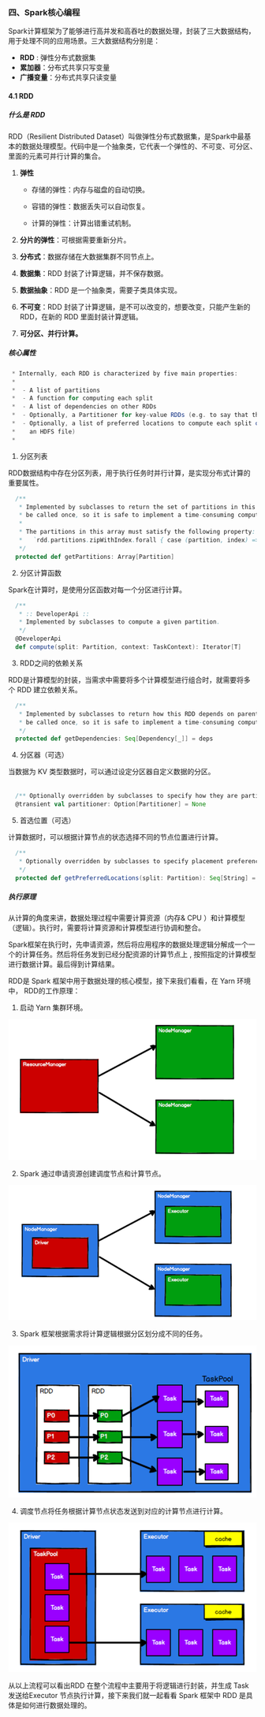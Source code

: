 ### 四、Spark核心编程

Spark计算框架为了能够进行高并发和高吞吐的数据处理，封装了三大数据结构，用于处理不同的应用场景。三大数据结构分别是：

- **RDD** : 弹性分布式数据集
- **累加器**：分布式共享只写变量
- **广播变量**：分布式共享只读变量

#### 4.1 RDD

##### 什么是 RDD

RDD（Resilient Distributed Dataset）叫做弹性分布式数据集，是Spark中最基本的数据处理模型。代码中是一个抽象类，它代表一个弹性的、不可变、可分区、里面的元素可并行计算的集合。

1. **弹性**

    - 存储的弹性：内存与磁盘的自动切换。

    - 容错的弹性：数据丢失可以自动恢复。
    -  计算的弹性：计算出错重试机制。

2. **分片的弹性**：可根据需要重新分片。

3. **分布式**：数据存储在大数据集群不同节点上。

4. **数据集**：RDD 封装了计算逻辑，并不保存数据。

5. **数据抽象**：RDD 是一个抽象类，需要子类具体实现。

6. **不可变**：RDD 封装了计算逻辑，是不可以改变的，想要改变，只能产生新的 RDD，在新的 RDD 里面封装计算逻辑。

7. **可分区、并行计算。**

##### 核心属性

```scala
 * Internally, each RDD is characterized by five main properties:
 *
 *  - A list of partitions
 *  - A function for computing each split
 *  - A list of dependencies on other RDDs
 *  - Optionally, a Partitioner for key-value RDDs (e.g. to say that the RDD is hash-partitioned)
 *  - Optionally, a list of preferred locations to compute each split on (e.g. block locations for
 *    an HDFS file)
 *
```

1. 分区列表

RDD数据结构中存在分区列表，用于执行任务时并行计算，是实现分布式计算的重要属性。

```scala
  /**
   * Implemented by subclasses to return the set of partitions in this RDD. This method will only
   * be called once, so it is safe to implement a time-consuming computation in it.
   *
   * The partitions in this array must satisfy the following property:
   *   `rdd.partitions.zipWithIndex.forall { case (partition, index) => partition.index == index }`
   */
  protected def getPartitions: Array[Partition]
```

2. 分区计算函数

Spark在计算时，是使用分区函数对每一个分区进行计算。

```scala
  /**
   * :: DeveloperApi ::
   * Implemented by subclasses to compute a given partition.
   */
  @DeveloperApi
  def compute(split: Partition, context: TaskContext): Iterator[T]
```

3. RDD之间的依赖关系

RDD是计算模型的封装，当需求中需要将多个计算模型进行组合时，就需要将多个 RDD 建立依赖关系。

```scala
  /**
   * Implemented by subclasses to return how this RDD depends on parent RDDs. This method will only
   * be called once, so it is safe to implement a time-consuming computation in it.
   */
  protected def getDependencies: Seq[Dependency[_]] = deps
```

4. 分区器（可选）

当数据为 KV 类型数据时，可以通过设定分区器自定义数据的分区。

```scala

  /** Optionally overridden by subclasses to specify how they are partitioned. */
  @transient val partitioner: Option[Partitioner] = None
```

5. 首选位置（可选）

计算数据时，可以根据计算节点的状态选择不同的节点位置进行计算。

```scala
  /**
   * Optionally overridden by subclasses to specify placement preferences.
   */
  protected def getPreferredLocations(split: Partition): Seq[String] = Nil
```

##### 执行原理

从计算的角度来讲，数据处理过程中需要计算资源（内存& CPU ）和计算模型（逻辑）。执行时，需要将计算资源和计算模型进行协调和整合。

Spark框架在执行时，先申请资源，然后将应用程序的数据处理逻辑分解成一个一个的计算任务。然后将任务发到已经分配资源的计算节点上 , 按照指定的计算模型进行数据计算。最后得到计算结果。

RDD是 Spark 框架中用于数据处理的核心模型，接下来我们看看，在 Yarn 环境中， RDD的工作原理：

1. 启动 Yarn 集群环境。

![](../images/202106/19.png)

2. Spark 通过申请资源创建调度节点和计算节点。

![](../images/202106/20.png)

3. Spark 框架根据需求将计算逻辑根据分区划分成不同的任务。

![](../images/202106/21.png)

4. 调度节点将任务根据计算节点状态发送到对应的计算节点进行计算。

![](../images/202106/22.png)

从以上流程可以看出RDD 在整个流程中主要用于将逻辑进行封装，并生成 Task 发送给Executor 节点执行计算，接下来我们就一起看看 Spark 框架中 RDD 是具体是如何进行数据处理的。

